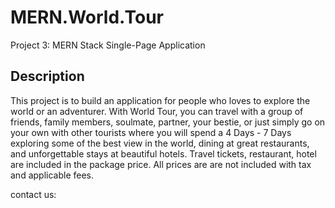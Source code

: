 # MERN.World.Tour
Project 3: MERN Stack Single-Page Application

## Description
This project is to build an application for people who loves to explore the world or an adventurer. With World Tour, you can travel with a group of friends, family members, soulmate, partner, your bestie, or just simply go on your own with other tourists where you will spend a 4 Days - 7 Days exploring some of the best view in the world, dining at great restaurants, and unforgettable stays at beautiful hotels.  Travel tickets, restaurant, hotel are included in the package price.  All prices are are not included with tax and applicable fees.






    


contact us:
